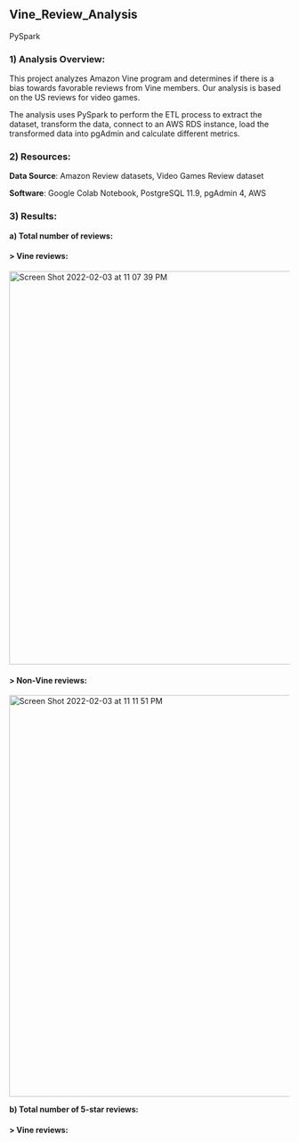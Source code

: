 ## Vine_Review_Analysis
PySpark

### 1) Analysis Overview: 
This project analyzes Amazon Vine program and determines if there is a bias towards favorable reviews from Vine members. Our analysis is based on the US reviews for video games.

The analysis uses PySpark to perform the ETL process to extract the dataset, transform the data, connect to an AWS RDS instance, load the transformed data into pgAdmin and calculate different metrics.

### 2) Resources:

**Data Source**: Amazon Review datasets, Video Games Review dataset

**Software**: Google Colab Notebook, PostgreSQL 11.9, pgAdmin 4, AWS

### 3) Results:

**a) Total number of reviews:**

#### > Vine reviews:

<img width="707" alt="Screen Shot 2022-02-03 at 11 07 39 PM" src="https://user-images.githubusercontent.com/91294352/152470232-42fa99f3-50ce-408f-b919-d657ceebd570.png">

#### > Non-Vine reviews:

<img width="722" alt="Screen Shot 2022-02-03 at 11 11 51 PM" src="https://user-images.githubusercontent.com/91294352/152470534-36426493-4962-42a4-9973-f2dade05949e.png">

**b) Total number of 5-star reviews:**

#### > Vine reviews:



